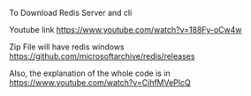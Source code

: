 To Download Redis Server and cli

Youtube link
https://www.youtube.com/watch?v=188Fy-oCw4w

Zip File will have redis windows
https://github.com/microsoftarchive/redis/releases

Also, the explanation of the whole code is in
https://www.youtube.com/watch?v=CihfMVePlcQ
